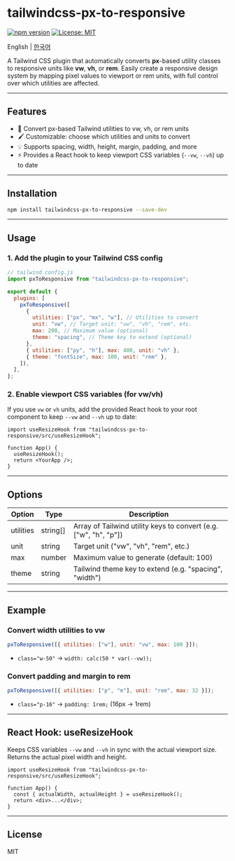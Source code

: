 # tailwindcss-px-to-responsive

[![npm version](https://img.shields.io/npm/v/tailwindcss-px-to-responsive)](https://www.npmjs.com/package/tailwindcss-px-to-responsive) [![License: MIT](https://img.shields.io/badge/License-MIT-blue.svg)](https://opensource.org/licenses/MIT)

English | [한국어](README_KO.md)

A Tailwind CSS plugin that automatically converts **px**-based utility classes to responsive units like **vw**, **vh**, or **rem**. Easily create a responsive design system by mapping pixel values to viewport or rem units, with full control over which utilities are affected.

---

## Features

- 📏 Convert px-based Tailwind utilities to vw, vh, or rem units
- 🖌️ Customizable: choose which utilities and units to convert
- 💡 Supports spacing, width, height, margin, padding, and more
- ⚡ Provides a React hook to keep viewport CSS variables (`--vw`, `--vh`) up to date

---

## Installation

```bash
npm install tailwindcss-px-to-responsive --save-dev
```

---

## Usage

### 1. Add the plugin to your Tailwind CSS config

```js
// tailwind.config.js
import pxToResponsive from "tailwindcss-px-to-responsive";

export default {
  plugins: [
    pxToResponsive([
      {
        utilities: ["px", "mx", "w"], // Utilities to convert
        unit: "vw", // Target unit: "vw", "vh", "rem", etc.
        max: 200, // Maximum value (optional)
        theme: "spacing", // Theme key to extend (optional)
      },
      { utilities: ["py", "h"], max: 400, unit: "vh" },
      { theme: "fontSize", max: 100, unit: "rem" },
    ]),
  ],
};
```

### 2. Enable viewport CSS variables (for vw/vh)

If you use `vw` or `vh` units, add the provided React hook to your root component to keep `--vw` and `--vh` up to date:

```tsx
import useResizeHook from "tailwindcss-px-to-responsive/src/useResizeHook";

function App() {
  useResizeHook();
  return <YourApp />;
}
```

---

## Options

| Option    | Type     | Description                                                      |
| --------- | -------- | ---------------------------------------------------------------- |
| utilities | string[] | Array of Tailwind utility keys to convert (e.g. ["w", "h", "p"]) |
| unit      | string   | Target unit ("vw", "vh", "rem", etc.)                            |
| max       | number   | Maximum value to generate (default: 100)                         |
| theme     | string   | Tailwind theme key to extend (e.g. "spacing", "width")           |

---

## Example

### Convert width utilities to vw

```js
pxToResponsive([{ utilities: ["w"], unit: "vw", max: 100 }]);
```

- `class="w-50"` → `width: calc(50 * var(--vw));`

### Convert padding and margin to rem

```js
pxToResponsive([{ utilities: ["p", "m"], unit: "rem", max: 32 }]);
```

- `class="p-16"` → `padding: 1rem;` (16px → 1rem)

---

## React Hook: useResizeHook

Keeps CSS variables `--vw` and `--vh` in sync with the actual viewport size. Returns the actual pixel width and height.

```tsx
import useResizeHook from "tailwindcss-px-to-responsive/src/useResizeHook";

function App() {
  const { actualWidth, actualHeight } = useResizeHook();
  return <div>...</div>;
}
```

---

## License

MIT
